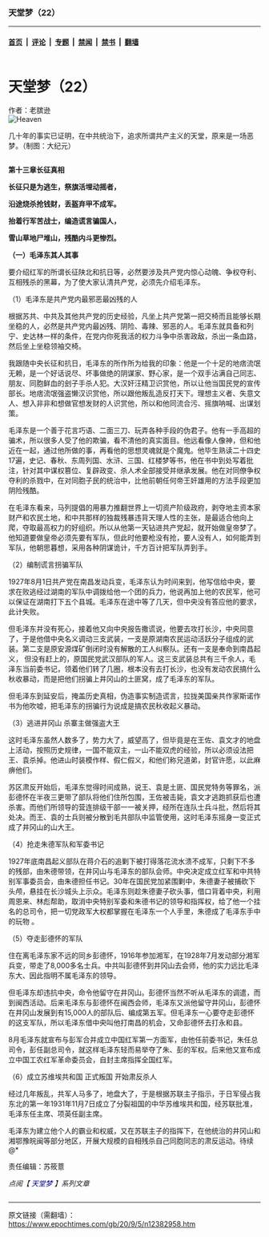 ### 天堂梦（22）

---

#### [首页](../../../..?n12382958) &nbsp;|&nbsp; [评论](../../../../../epoch-comment?n12382958) &nbsp;|&nbsp; [专题](../../../../../epoch-special?n12382958) &nbsp;|&nbsp; [禁闻](../../../../../epoch-news?n12382958) &nbsp;|&nbsp; [禁书](../../../../../books?n12382958) &nbsp;|&nbsp; [翻墙](https://github.com/gfw-breaker/nogfw/blob/master/README.md?n12382958)


<div class="column" id="artbody" itemprop="articleBody">
 <div class="whitebg">
  <div class="column">
   <div class="arttop mbottom20">
    <h1 class="title">
     天堂梦（22）
    </h1>
    <div class="blue16 subtitle mtop10">
     作者：老膑逊
    </div>
    <span class="pad5">
     <ok href="https://i.epochtimes.com/assets/uploads/2020/07/Heaven--600x400.jpg" target="_blank">
      <img alt="Heaven" class="aligncenter wp-post-image" src="https://i.epochtimes.com/assets/uploads/2020/07/Heaven--600x400.jpg"/>
     </ok>
     <div class="imgtxt caption">
      <p>
       几十年的事实已证明，在中共统治下，追求所谓共产主义的天堂，原来是一场恶梦。（制图：大纪元）
      </p>
     </div>
    </span>
   </div>
  </div>
  <!-- article content begin -->
  <p>
   <strong>
    第十三章长征真相
   </strong>
  </p>
  <p>
   <strong>
    长征只是为逃生，祭旗活埋动摇者，
   </strong>
  </p>
  <p>
   <strong>
    沿途烧杀抢钱财，丢盔弃甲不成军。
   </strong>
  </p>
  <p>
   <strong>
    抬着行军苦战士，编造谎言骗国人，
   </strong>
  </p>
  <p>
   <strong>
    雪山草地尸堆山，残酷内斗更惨烈。
   </strong>
  </p>
  <p>
   <strong>
    （一）毛泽东其人其事
   </strong>
  </p>
  <p>
   要介绍红军的所谓长征陕北和抗日等，必然要涉及共产党内惊心动魄、争权夺利、互相残杀的黑幕，为了使大家认清共产党，必须先介绍毛泽东。
  </p>
  <p>
   （1）毛泽东是共产党内最邪恶最凶残的人
  </p>
  <p>
   根据苏共、中共及其他共产党的历史经验，凡坐上共产党第一把交椅而且能够长期坐稳的人，必然是共产党内最凶残、阴险、毒辣、邪恶的人。毛泽东就具备和列宁、史达林一样的条件，在党内你死我活的权力斗争中杀害政敌，杀出一条血路，然后坐上坐稳领袖交椅。
  </p>
  <p>
   我跟随中央长征和抗日，毛泽东的所作所为给我的印象：他是一个十足的地痞流氓无赖，是一个好话说尽、坏事做绝的阴谋家、野心家，是一个双手沾满自己同志、朋友、同胞鲜血的刽子手杀人犯。大汉奸汪精卫识赏他，所以让他当国民党的宣传部长。地痞流氓强盗懒汉识赏他，所以跟他叛乱造反打天下。理想主义者、失意文人、想入非非和想做官想发财的人识赏他，所以和他同流合污、摇旗呐喊、出谋划策。
  </p>
  <p>
   毛泽东是一个善于花言巧语、二面三刀、玩弄各种手段的伪君子。他有一手高超的骗术，所以很多人受了他的欺骗，看不清他的真实面目。他远看像人像神，但和他近在一起，通过他所做的事，再看他的思想灵魂就是个魔鬼。他毕生熟读二十四史17遍，史记、春秋、东周列国、水浒、三国、红楼梦等书，他在书中到处写着批注，针对其中谋权篡位、复辟政变、杀人术全部接受并继承发展。他在对同僚争权夺利的杀戮中，在对同胞子民的统治中，比他前朝任何帝王奸雄用的方法手段更加阴险残酷。
  </p>
  <p>
   在毛泽东看来，马列提倡的用暴力推翻世界上一切资产阶级政府，剥夺地主资本家财产和农民土地，和中共那样的独裁残暴违背天理人性的主张，是最适合他向上爬，夺取最高权力的好组织。所以从他第一天钻进共产党起，就开始做皇帝梦了。他知道要做皇帝必须先要有军队，但此时他要枪没有抢，要人没有人，如何能弄到军队，他朝思暮想，采用各种阴谋诡计，千方百计把军队弄到手。
  </p>
  <p>
   （2）编制谎言拐骗军队
  </p>
  <p>
   1927年8月1日共产党在南昌发动兵变，毛泽东认为时间来到，他写信给中央，要求在败逃经过湖南的军队中调拨给他一个团的兵力，他说再加上他的农民军，他可以保证在湖南打下五个县城。毛泽东在途中等了几天，但中央没有答应他的要求，此计失败。
  </p>
  <p>
   但毛泽东并没有死心，接着他又向中央报告撒谎说，他要去攻打长沙，中央同意了，于是他借中央名义调动三支武装，一支是原湖南农民运动活跃分子组成的武装。第二支是原安源煤矿倒闭时没有解散的工人纠察队。还有一支是奉命到南昌起义， 但没有赶上的，原国民党武汉部队的军人。这三支武装总共有三千余人，毛泽东当前委书记，领着他们转了几圈，根本没有去打长沙，也没有发动农民搞什么秋收暴动，而是把他们拐骗上井冈山的土匪窝，成了毛泽东的军队。
  </p>
  <p>
   但毛泽东到延安后，掩盖历史真相，伪造事实制造谎言，拉拢美国亲共作家斯诺作书为他吹嘘，把毛泽东的拐骗行为说成是搞农民秋收起义暴动。
  </p>
  <p>
   （3）逃进井冈山 杀寨主做强盗大王
  </p>
  <p>
   这时毛泽东虽然人数多了，势力大了，威望高了，但毕竟是在王佐、袁文才的地盘上活动，按照历史规律，一国不能双主，一山不能双虎的经验，所以必须设法把王、袁杀掉。他进山时装模作样、假仁假义，和他们称兄道弟，封官许愿，以此麻痹他们。
  </p>
  <p>
   苏区肃反开始后，毛泽东觉得时间成熟，说王、袁是土匪、国民党特务等罪名，派彭德怀在半夜三更带了部队将他们住所包围，王佐被击毙，袁文才逃跑抓获后也遭杀害。而他们所领导的营连排级干部一一被关押，经所在连队士兵斗批，然后将其处决。而王、袁的士兵则被分散到毛共部队中监管使用，这时毛泽东摇身一变正式成了井冈山的山大王。
  </p>
  <p>
   （4）抢走朱德军队和军委书记
  </p>
  <p>
   1927年底南昌起义部队在蒋介石的追剿下被打得落花流水溃不成军，只剩下不多的残部，由朱德带领，在井冈山与毛泽东的部队会师。中央决定成立红军和中共特别军事委员会，由朱德担任书记。30年在国民党加紧围剿中，朱德妻子被捕砍下头颅，悬挂在长沙城头上示众。毛泽东则趁朱德妻子砍头事，借口背着中央，利用周恩来、林彪帮助，取消中央特别军委和朱德书记的领导和指挥权，给了他一个挂名的总司令，把一切党政军大权都掌握在毛泽东一个人手里，朱德成了毛泽东手中的玩物 。
  </p>
  <p>
   （5）夺走彭德怀的军队
  </p>
  <p>
   住在离毛泽东家不远的同乡彭德怀，1916年参加湘军，在1928年7月发动部分湘军兵变，带走了8,000多名士兵。中共叫彭德怀到井冈山去会师，他的实力远比毛泽东大、因此指明不属毛泽东的领导。
  </p>
  <p>
   但毛泽东却违抗中央，命令他留守在井冈山。彭德怀当然不听从毛泽东的调遣，而到闽西活动。后来毛泽东与彭德怀在闽西会师，毛泽东又派他留守井冈山，彭德怀在井冈山发展到有15,000人的部队后、编成第五军。但毛泽东一心要夺走彭德怀的这支军队，所以毛泽东借中央叫他打南昌的机会，又命彭德怀去打永和县。
  </p>
  <p>
   8月毛泽东就宣布与彭军合并成立中国红军第一方面军，由他任前委书记，朱任总司令，彭任副总司令，就这样毛泽东轻而易举夺了朱、彭的军权。后来他又宣布成立中国工农红军革命委员会，自封主席指挥全国红军。
  </p>
  <p>
   （6）成立苏维埃共和国 正式叛国 开始肃反杀人
  </p>
  <p>
   经过几年叛乱，共军人马多了，地盘大了，于是根据苏联主子指示，于日军侵占我东北的第一年1931年11月7日成立了分裂祖国的中华苏维埃共和国，经苏联批准，毛泽东任主席、项英任副主席。
  </p>
  <p>
   毛泽东为建立他个人的霸业和权威，又在苏联主子的指挥下，在他统治的井冈山和湘鄂豫皖闽等部分地区，开展大规模的自相残杀自己同胞同志的肃反运动。待续@*
  </p>
  <p>
   责任编辑：苏筱薏
  </p>
  <p>
   <em>
    点阅【
    <span style="color: #000080;">
     <ok href="https://www.epochtimes.com/gb/tag/%E5%A4%A9%E5%A0%82%E5%A4%A2.html" style="color: #000080;">
      天堂梦
     </ok>
    </span>
    】系列文章
   </em>
  </p>
  <!-- article content end -->
 </div>
</div>


---

原文链接（需翻墙）：https://www.epochtimes.com/gb/20/9/5/n12382958.htm